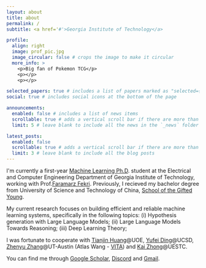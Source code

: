 ```yaml
---
layout: about
title: about
permalink: /
subtitle: <a href='#'>Georgia Institute of Technology</a>

profile:
  align: right
  image: prof_pic.jpg
  image_circular: false # crops the image to make it circular
  more_info: >
    <p>Big fan of Pokemon TCG</p>
    <p></p>
    <p></p>

selected_papers: true # includes a list of papers marked as "selected={true}"
social: true # includes social icons at the bottom of the page

announcements:
  enabled: false # includes a list of news items
  scrollable: true # adds a vertical scroll bar if there are more than 3 news items
  limit: 5 # leave blank to include all the news in the `_news` folder

latest_posts:
  enabled: false
  scrollable: true # adds a vertical scroll bar if there are more than 3 new posts items
  limit: 3 # leave blank to include all the blog posts
---
```


I'm currently a first-year [Machine Learning Ph.D](https://ml.gatech.edu/phd). student at the Electrical and Computer Engineering Department of Georgia Institute of Technology, working with Prof.[Faramarz Fekri](https://fekri.ece.gatech.edu/). Previously, I recieved my bachelor degree from University of Science and Technology of China, [School of the Gifted Young](https://sgy.ustc.edu.cn/mainm.htm). 

My current research focuses on building efficient and reliable machine learning systems, specifically in the following topics: 
(i) Hypothesis generation with Large Language Models; 
(ii) Large Language Models Towards Reasoning; 
(iii) Deep Learning Theory;

I was fortunate to cooperate with [Tianjin Huang](https://tianjinyellow.github.io/)@UOE, [Yufei Ding](https://picassolab.squarespace.com/yufei)@UCSD, [Zhenyu Zhang](https://zhenyu.gallery/)@UT-Austin (Atlas Wang - [VITA](https://vita-group.github.io/)) and [Kai Zhong](https://www.researchgate.net/scientific-contributions/Kai-Zhong-2196706297)@UESTC.

You can find me through [Google Scholar](https://scholar.google.com/citations?hl=zh-CN&user=rIdbp9QAAAAJ), [Discord](https://discord.gg/uHQ6brs5) and [Gmail](haotianhu603@gmail.com).

